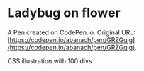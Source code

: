 # Ladybug on flower

A Pen created on CodePen.io. Original URL: [https://codepen.io/abanach/pen/GRZGqjg](https://codepen.io/abanach/pen/GRZGqjg).

CSS illustration with 100 divs
